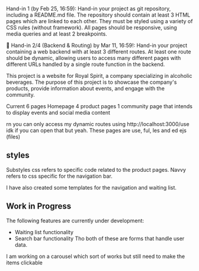 Hand-in 1 (by Feb 25, 16:59): Hand-in your project as git repository, including a README.md file. The repository should contain at least 3 HTML pages which are linked to each other. They must be styled using a variety of CSS rules (without framework). All pages should be responsive, using media queries and at least 2 breakpoints.


📝 Hand-in 2/4 (Backend & Routing) by Mar 11, 16:59!: Hand-in your project containing a web backend with at least 3 different routes. At least one route should be dynamic, allowing users to access many different pages with different URLs handled by a single route function in the backend.

This project is a website for Royal Spirit, a company specializing in alcoholic beverages. The purpose of this project is to showcase the company's products, provide information about events, and engage with the community.

Current
6 pages
Homepage
4 product pages
1 community page that intends to display events and social media content


rn you can only access my dynamic routes using http://localhost:3000/use idk if you can open that but yeah.
These pages are use, ful, les and ed ejs (files)
## styles
Substyles css refers to specific code related to the product pages.
Navvy refers to css specific for the navigation bar.

I have also created some templates for the navigation and waiting list.


## Work in Progress

The following features are currently under development:
- Waiting list functionality
- Search bar functionality
Tho both of these are forms that handle user data.

I am working on a carousel which sort of works but still need to make the items clickable




